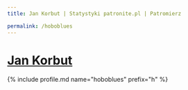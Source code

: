 ```yaml
---
title: Jan Korbut | Statystyki patronite.pl | Patromierz

permalink: /hoboblues
---
```


# [Jan Korbut](https://patronite.pl/hoboblues)

{% include profile.md name="hoboblues" prefix="h" %}
